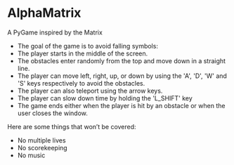 # AlphaMatrix
A PyGame inspired by the Matrix

- The goal of the game is to avoid falling symbols:
- The player starts in the middle of the screen.
- The obstacles enter randomly from the top and move down in a straight line.
- The player can move left, right, up, or down by using the 'A', 'D', 'W' and 'S' keys respectively to avoid the obstacles.
- The player can also teleport using the arrow keys.
- The player can slow down time by holding the 'L_SHIFT' key
- The game ends either when the player is hit by an obstacle or when the user closes the window.

Here are some things that won’t be covered:

- No multiple lives
- No scorekeeping
- No music
